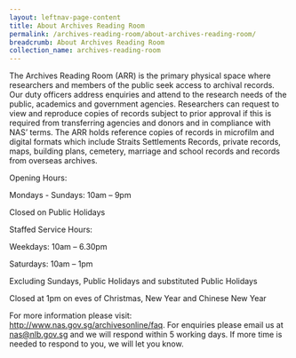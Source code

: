 ```yaml
---
layout: leftnav-page-content
title: About Archives Reading Room
permalink: /archives-reading-room/about-archives-reading-room/
breadcrumb: About Archives Reading Room
collection_name: archives-reading-room
---
```


The Archives Reading Room (ARR) is the primary physical space where researchers and members of the public seek access to archival records. Our duty officers address enquiries and attend to the research needs of the public, academics and government agencies. Researchers can request to view and reproduce copies of records subject to prior approval if this is required from transferring agencies and donors and in compliance with NAS’ terms. The ARR holds reference copies of records in microfilm and digital formats which include Straits Settlements Records, private records, maps, building plans, cemetery, marriage and school records and records from overseas archives.



Opening Hours:

Mondays - Sundays: 10am – 9pm

Closed on Public Holidays



Staffed Service Hours:

Weekdays: 10am – 6.30pm

Saturdays: 10am – 1pm

Excluding Sundays, Public Holidays and substituted Public Holidays

Closed at 1pm on eves of Christmas, New Year and Chinese New Year



For more information please visit: http://www.nas.gov.sg/archivesonline/faq. For enquiries please email us at nas@nlb.gov.sg and we will respond within 5 working days. If more time is needed to respond to you, we will let you know.